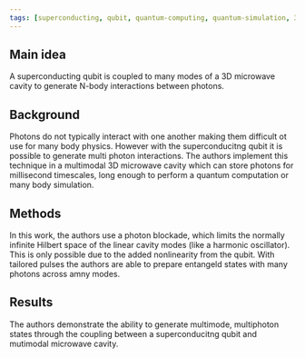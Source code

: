 ```yaml
---
tags: [superconducting, qubit, quantum-computing, quantum-simulation, 3D-cavity]
---
```


## Main idea
A superconducting qubit is coupled to many modes of a 3D microwave cavity to generate N-body interactions between photons.


## Background
Photons do not typically interact with one another making them difficult ot use for many body physics. However with the superconducitng qubit it is possible to generate multi photon interactions. The authors implement this technique in a multimodal 3D microwave cavity which can store photons for millisecond timescales, long enough to perform a quantum computation or many body simulation.

## Methods
In this work, the authors use a photon blockade, which limits the normally infinite Hilbert space of the linear cavity modes (like a harmonic oscillator). This is only possible due to the added nonlinearity from the qubit. With tailored pulses the authors are able to prepare entangeld states with many photons across amny modes.

## Results
The authors demonstrate the ability to generate multimode, multiphoton states through the coupling between a superconducitng qubit and mutimodal microwave cavity.
